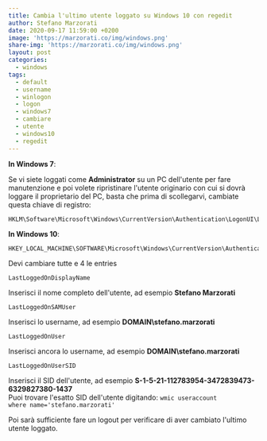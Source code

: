 ```yaml
---
title: Cambia l'ultimo utente loggato su Windows 10 con regedit
author: Stefano Marzorati
date: 2020-09-17 11:59:00 +0200
image: 'https://marzorati.co/img/windows.png'
share-img: 'https://marzorati.co/img/windows.png'
layout: post
categories:
  - windows
tags:
  - default
  - username
  - winlogon
  - logon
  - windows7
  - cambiare
  - utente
  - windows10
  - regedit
---
```

**In Windows 7**:   

Se vi siete loggati come **Administrator** su un PC dell'utente per fare manutenzione e poi volete ripristinare l'utente originario con cui si dovrà loggare il proprietario del PC, basta che prima di scollegarvi, cambiate questa chiave di registro:   
	
	HKLM\Software\Microsoft\Windows\CurrentVersion\Authentication\LogonUI\LastLoggedOnUser
	
**In Windows 10**:   

	HKEY_LOCAL_MACHINE\SOFTWARE\Microsoft\Windows\CurrentVersion\Authentication\LogonUI

Devi cambiare tutte e 4 le entries   

	LastLoggedOnDisplayName

Inserisci il nome completo dell'utente, ad esempio **Stefano Marzorati**

    LastLoggedOnSAMUser

Inserisci lo username, ad esempio **DOMAIN\stefano.marzorati**

    LastLoggedOnUser
	
Inserisci ancora lo username, ad esempio **DOMAIN\stefano.marzorati**

    LastLoggedOnUserSID
	
Inserisci il SID dell'utente, ad esempio **S-1-5-21-112783954-3472839473-6329827380-1437**   
Puoi trovare l'esatto SID dell'utente digitando: <code>wmic useraccount where name='stefano.marzorati'</code>

Poi sarà sufficiente fare un logout per verificare di aver cambiato l'ultimo utente loggato.   

